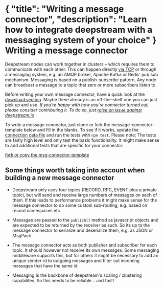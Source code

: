 {
	"title": "Writing a message connector",
	"description": "Learn how to integrate deepstream with a messaging system of your choice"
}
Writing a message connector
=====================================
Deepstream nodes can work together in clusters – which requires them to communicate with each other. This can happen directly [via TCP]() or  through a messaging system, e.g. an AMQP broker, Apache Kafka or Redis’ pub sub mechanism.
Messaging is based on a publish-subscribe pattern. Any node can broadcast a message to a topic that zero or more subscribers listen to.

<div class="hint-box fa fa-gears">
	<p>Before writing your own message connector, have a quick look at the <a href="../download/">download section</a>. Maybe there already is an off-the-shelf one you can just pick up and use. <em>If you're happy with how you're connector turned out, please consider contributing it. To do so, just <a href="https://github.com/hoxton-one/deepstream.io/issues">raise an issue against deepstream.io</a></em></p></div>

To write a message connector, just clone or fork the message-connector-template below and fill in the blanks. To see if it works, update the <a href="https://github.com/hoxton-one/deepstream.io-msg-connector-template/blob/master/test/connection-data.js">connection data file</a> and run the tests with `npm test`. Please note: The tests are fairly high level and only test the basic functionality. It might make sense to add additional tests that are specific for your connector.

<a class="mega" href="https://github.com/hoxton-one/deepstream.io-msg-connector-template"><i class="fa fa-github"></i>fork or copy the msg-connector-template</a>

Some things worth taking into account when building a new message connector
---------------------------------------

- Deepstream only uses four topics (RECORD, RPC, EVENT plus a private topic),
  but will send and receive large numbers of messages on each of them. If this leads to performance problems
  it might make sense for the message connector to do some custom sub-routing, e.g. based on record namespaces etc.

- Messages are passed to the `publish()` method as javascript objects and are expected to be returned
  by the receiver as such. So its up to the message connector to serialize and deserialize them, e.g. as JSON or MsgPack

- The message connector acts as both publisher and subscriber for each topic. It should however not receive its
  own messages. Some messaging middleware supports this, but for others it might be necessary to add an unique
  sender-id to outgoing messages and filter out incoming messages that have the same id

- Messaging is the backbone of deepstream's scaling / clustering capabilites. So this needs to be reliable... and fast!

</div>
